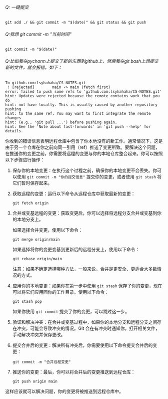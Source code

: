###### Q: 一键提交

```
git add ./ && git commit -m "$(date)" && git status && git push
```



###### Q:我想 git commit -m "当前时间"

```
git commit -m "$(date)"
```



######  Q:比如我在pycharm上提交了新的东西到github上，然后我在git bash上想提交新的文件，就会报错，如下：

```
To github.com:lsyhahaha/CS-NOTES.git
 ! [rejected]        main -> main (fetch first)
error: failed to push some refs to 'github.com:lsyhahaha/CS-NOTES.git'
hint: Updates were rejected because the remote contains work that you do
hint: not have locally. This is usually caused by another repository pushing
hint: to the same ref. You may want to first integrate the remote changes
hint: (e.g., 'git pull ...') before pushing again.
hint: See the 'Note about fast-forwards' in 'git push --help' for details.
```

你收到的错误信息表明远程仓库中包含了你本地没有的新工作。通常情况下，这是由于另一个仓库在你之前向同一引用（ref）推送了变更所致。要解决这个问题，在推送你的变更之前，你需要将远程的变更与你的本地仓库整合起来。你可以按照以下步骤进行操作：

1. 保存你的本地变更：在执行这个过程之前，确保你的本地变更不会丢失。你可以使用 `git commit -m "你的提交信息"` 提交你的变更，或者使用 `git stash` 将它们暂时保存起来。

2. 获取远程的变更：运行以下命令从远程仓库中获取最新的变更：

   ```
   git fetch origin
   ```

3. 合并或变基远程的变更：获取变更后，你可以选择将远程分支合并或变基到你的本地分支上。

   如果选择合并变更，使用以下命令：

   ```
   git merge origin/main
   ```

   如果选择将你的变更变基到更新后的远程分支上，使用以下命令：

   ```
   git rebase origin/main
   ```

   注意：如果不确定选择哪种方法，一般来说，合并是更安全、更适合大多数情况的方式。

4. 应用你的本地变更：如果你在第一步中使用 `git stash` 保存了你的变更，现在可以将它们应用回你的工作目录。使用以下命令：

   ```
   git stash pop
   ```

   如果你使用 `git commit` 提交了你的变更，可以跳过这一步。

5. 验证和解决冲突：在合并或变基过程中，如果你的本地分支和远程分支之间存在冲突，可能会导致冲突的情况。Git 会在有冲突时通知你。打开相关文件，手动解决冲突并保存更改。

6. 提交合并后的变更：解决所有冲突后，你需要使用以下命令提交合并后的变更：

   ```
   git commit -m "合并远程变更"
   ```

7. 推送你的变更：最后，你可以将合并后的变更推送到远程仓库：

   ```
   git push origin main
   ```

这样应该就可以解决问题，你的变更将被推送到远程仓库中。